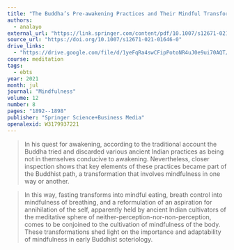 ```yaml
---
title: "The Buddha’s Pre-awakening Practices and Their Mindful Transformation"
authors:
  - analayo
external_url: "https://link.springer.com/content/pdf/10.1007/s12671-021-01646-0.pdf"
source_url: "https://doi.org/10.1007/s12671-021-01646-0"
drive_links:
  - "https://drive.google.com/file/d/1yeFqRa4swCFipPotoNR4uJ0e9ui70AQT/view?usp=drivesdk"
course: meditation
tags:
  - ebts
year: 2021
month: jul
journal: "Mindfulness"
volume: 12
number: 8
pages: "1892--1898"
publisher: "Springer Science+Business Media"
openalexid: W3179937221
---
```


> In his quest for awakening, according to the traditional account the Buddha tried and discarded various ancient Indian practices as being not in themselves conducive to awakening.
> Nevertheless, closer inspection shows that key elements of these practices became part of the Buddhist path, a transformation that involves mindfulness in one way or another.

> In this way, fasting transforms into mindful eating, breath control into mindfulness of breathing, and a reformulation of an aspiration for annihilation of the self, apparently held by ancient Indian cultivators of the meditative sphere of neither-perception-nor-non-perception, comes to be conjoined to the cultivation of mindfulness of the body.
> These transformations shed light on the importance and adaptability of mindfulness in early Buddhist soteriology.
